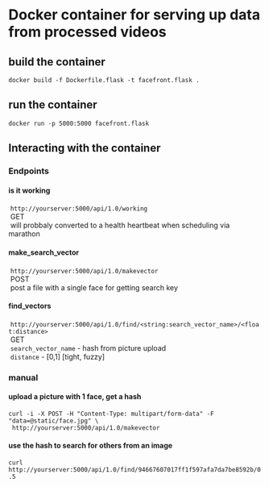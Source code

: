 # Docker container for serving up data from processed videos

## build the container
```docker build -f Dockerfile.flask -t facefront.flask .```

## run the container
```docker run -p 5000:5000 facefront.flask```

## Interacting with the container

### Endpoints

#### is it working
  ```http://yourserver:5000/api/1.0/working```  
  GET  
  will probbaly converted to a health heartbeat when scheduling via marathon  

#### make_search_vector
  ```http://yourserver:5000/api/1.0/makevector```  
  POST  
  post a file with a single face for getting search key  

#### find_vectors
  ```http://yourserver:5000/api/1.0/find/<string:search_vector_name>/<float:distance>```  
  GET  
  ```search_vector_name``` - hash from picture upload  
  ```distance``` - [0,1] [tight, fuzzy]  

### manual 

#### upload a picture with 1 face, get a hash 
```
curl -i -X POST -H "Content-Type: multipart/form-data" -F "data=@static/face.jpg" \
 http://yourserver:5000/api/1.0/makevector
 ```  

#### use the hash to search for others from an image
```curl http://yourserver:5000/api/1.0/find/94667607017ff1f597afa7da7be8592b/0.5```



